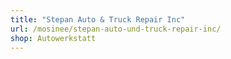 ```yaml
---
title: "Stepan Auto & Truck Repair Inc"
url: /mosinee/stepan-auto-und-truck-repair-inc/
shop: Autowerkstatt
---
```

